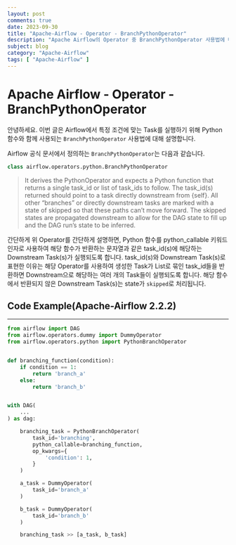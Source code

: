 ```yaml
---
layout: post
comments: true
date: 2023-09-30
title: "Apache-Airflow - Operator - BranchPythonOperator"
description: "Apache Airflow의 Operator 중 BranchPythonOperator 사용법에 대해 설명합니다."
subject: blog
category: "Apache-Airflow"
tags: [ "Apache-Airflow" ]
---
```

# Apache Airflow - Operator - BranchPythonOperator
 
안녕하세요. 
이번 글은 Airflow에서 특정 조건에 맞는 Task를 실행하기 위해 Python 함수와 함께 사용되는 `BranchPythonOperator` 사용법에 대해 설명합니다.
 
Airflow 공식 문서에서 정의하는 `BranchPythonOperator`는 다음과 같습니다.
 
```python
class airflow.operators.python.BranchPythonOperator
```
 
> It derives the PythonOperator and expects a Python function that returns a single task_id or list of task_ids to follow. The task_id(s) returned should point to a task directly downstream from {self}. All other “branches” or directly downstream tasks are marked with a state of skipped so that these paths can’t move forward. The skipped states are propagated downstream to allow for the DAG state to fill up and the DAG run’s state to be inferred.
 
간단하게 위 Operator를 간단하게 설명하면, Python 함수를 python_callable 키워드 인자로 사용하여 해당 함수가 반환하는 문자열과 같은 task_id(s)에 해당하는 Downstream Task(s)가 실행되도록 합니다. 
task_id(s)와 Downstream Task(s)로 표현한 이유는 해당 Operator를 사용하여 생성한 Task가 List로 묶인 task_id들을 반환하면 Downstream으로 해당하는 여러 개의 Task들이 실행되도록 합니다. 
해당 함수에서 반환되지 않은 Downstream Task(s)는 state가 `skipped`로 처리됩니다.
<br>

## Code Example(Apache-Airflow 2.2.2)
---
```python
from airflow import DAG
from airflow.operators.dummy import DummyOperator
from airflow.operators.python import PythonBranchOperator


def branching_function(condition):
    if condition == 1:
        return 'branch_a'
    else:
        return 'branch_b'


with DAG(
    ...
) as dag:

    branching_task = PythonBranchOperator(
        task_id='branching',
        python_callable=branching_function,
        op_kwargs={
            'condition': 1,
        }
    )

    a_task = DummyOperator(
        task_id='branch_a'
    )

    b_task = DummyOperator(
        task_id='branch_b'
    )

    branching_task >> [a_task, b_task]
```
